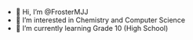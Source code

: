 - 👋 Hi, I’m @FrosterMJJ
- 👀 I’m interested in Chemistry and Computer Science
- 🌱 I’m currently learning Grade 10 (High School)

<!---
FrosterMJJ/FrosterMJJ is a ✨ special ✨ repository because its `README.md` (this file) appears on your GitHub profile.
You can click the Preview link to take a look at your changes.
--->
